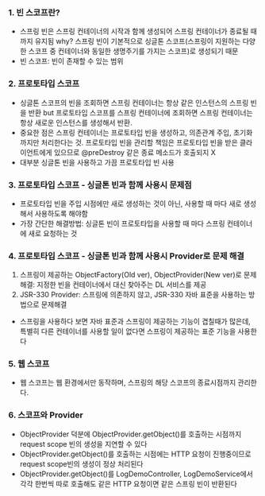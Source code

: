 ### 1. 빈 스코프란?

- 스프링 빈은 스프링 컨테이너의 시작과 함께 생성되어 스프링 컨테이너가 종료될 때 까지 유지됨
  why? 스프링 빈이 기본적으로 싱글톤 스코프(스프링이 지원하는 다양한 스코프 중 컨테이너와 동일한 생명주기를 가지는 스코프)로 생성되기 때문
- 빈 스코프: 빈이 존재할 수 있는 범위

### 2. 프로토타입 스코프
- 싱글톤 스코프의 빈을 조회하면 스프링 컨테이너는 항상 같은 인스턴스의 스프링 빈을 반환 but 프로토타입 스코프를 스프링 컨테이너에 조회하면 스프링 컨테이너는 항상 새로운 인스턴스를 생성해서 반환.
- 중요한 점은 스프링 컨테이너는 프로토타입 빈을 생성하고, 의존관계 주입, 초기화까지만 처리한다는 것. 프로토타입 빈을 관리할 책임은 프로토타입 빈을 받은 클라이언트에게 있으므로 @preDestroy 같은 종료 메소드가 호출되지 X
- 대부분 싱글톤 빈을 사용하고 가끔 프로토타입 빈 사용

### 3. 프로토타입 스코프 - 싱글톤 빈과 함께 사용시 문제점

- 프로토타입 빈을 주입 시점에만 새로 생성하는 것이 아닌, 사용할 때 마다 새로 생성해서 사용하도록 해야함
- 가장 간단한 해결방법: 싱글톤 빈이 프로토타입을 사용할 때 마다 스프링 컨테이너에 새로 요청하는 것

### 4. 프로토타입 스코프 - 싱글톤 빈과 함께 사용시 Provider로 문제 해결

1. 스프링이 제공하는 ObjectFactory(Old ver), ObjectProvider(New ver)로 문제 해결: 지정한 빈을 컨테이너에서 대신 찾아주는 DL 서비스를 제공
2. JSR-330 Provider: 스프링에 의존하지 않고, JSR-330 자바 표준을 사용하는 방법으로 문제해결
- 스프링을 사용하다 보면 자바 표준과 스프링이 제공하는 기능이 겹칠때가 많은데, 특별히 다른 컨테이너를 사용할 일이 없다면 스프링이 제공하는 표준 기능을 사용한다

### 5. 웹 스코프

- 웹 스코프는 웹 환경에서만 동작하며, 스프링의 해당 스코프의 종료시점까지 관리한다.

### 6. 스코프와 Provider

- ObjectProvider 덕분에 ObjectProvider.getObject()를 호출하는 시점까지 request scope 빈의 생성을 지연할 수 있다
- ObjectProvider.getObject()를 호출하는 시점에는 HTTP 요청이 진행중이므로 request scope빈의 생성이 정상 처리된다
- ObjectProvider.getObject()를 LogDemoController, LogDemoService에서 각각 한번씩 따로 호출해도 같은 HTTP 요청이면 같은 스프링 빈이 반환된다 
